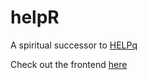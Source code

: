 # helpR
A spiritual successor to [HELPq](https://github.com/ehzhang/HELPq)

Check out the frontend [here](https://github.com/tamuhack-org/helpr-frontend)
